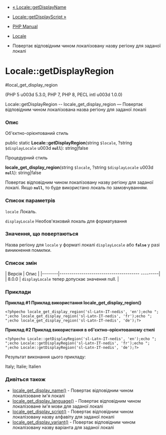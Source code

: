 - [« Locale::getDisplayName](locale.getdisplayname.md)
- [Locale::getDisplayScript »](locale.getdisplayscript.md)

- [PHP Manual](index.md)
- [Locale](class.locale.md)
- Повертає відповідним чином локалізовану назву регіону
для заданої локалі

# Locale::getDisplayRegion

#local_get_display_region

(PHP 5 u003d 5.3.0, PHP 7, PHP 8, PECL intl u003d 1.0.0)

Locale::getDisplayRegion -- locale_get_display_region — Повертає
відповідним чином локалізована назва регіону для заданої
локалі

### Опис

Об'єктно-орієнтований стиль

public static **Locale::getDisplayRegion**(string `$locale`, ?string
`$displayLocale` u003d **`null`**): string\|false

Процедурний стиль

**locale_get_display_region**(string `$locale`, ?string `$displayLocale`
u003d **`null`**): string\|false

Повертає відповідним чином локалізовану назву регіону для
заданої локалі. Якщо **`null`**, то буде використано локаль по
замовчуванням.

### Список параметрів

`locale`
Локаль.

`displayLocale`
Необов'язковий локаль для форматування

### Значення, що повертаються

Назва регіону для `locale` у форматі локалі `displayLocale` або
**`false`** у разі виникнення помилки.

### Список змін

| Версія | Опис |
|--------|---------------------------------------- ---------|
| 8.0.0 | `displayLocale` тепер допускає значення null. |

### Приклади

**Приклад #1 Приклад використання **locale_get_display_region()****

`<?phpecho locale_get_display_region('sl-Latn-IT-nedis', 'en');echo ";
";echo locale_get_display_region('sl-Latn-IT-nedis', 'fr');echo ";
";echo locale_get_display_region('sl-Latn-IT-nedis', 'de');?> `

**Приклад #2 Приклад використання в об'єктно-орієнтованому стилі**

` <?phpecho Locale::getDisplayRegion('sl-Latn-IT-nedis', 'en');echo ";
";echo Locale::getDisplayRegion('sl-Latn-IT-nedis', 'fr');echo ";
";echo Locale::getDisplayRegion('sl-Latn-IT-nedis', 'de');?> `

Результат виконання цього прикладу:

Italy;
Italie;
Italien

### Дивіться також

- [locale_get_display_name()](locale.getdisplayname.md) - Повертає
відповідним чином локалізоване ім'я локалі
- [locale_get_display_language()](locale.getdisplaylanguage.md) -
Повертає відповідним чином локалізоване ім'я мови для
заданої локалі
- [locale_get_display_script()](locale.getdisplayscript.md) -
Повертає відповідним чином локалізовану назву алфавіту
для заданої локалі
- [locale_get_display_variant()](locale.getdisplayvariant.md) -
Повертає відповідним чином локалізовану назву варіанта
для заданої локалі
